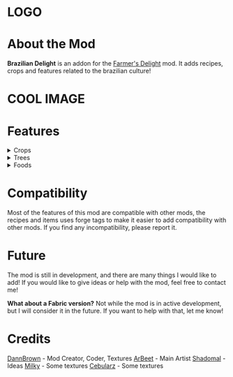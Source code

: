 # LOGO
# About the Mod
**Brazilian Delight** is an addon for the [Farmer's Delight](https://modrinth.com/mod/farmers-delight) mod. It adds recipes, crops and features related to the brazilian culture!
# COOL IMAGE
# Features
<details>
  <summary>Crops</summary>
  
  ## Guaraná
  ## Cassava
  ## Coffee
  ## Yerba Mate
  ## Black Beans
  ## Carioca Beans
  ## Collard Greens
  ## Corn
  ## Garlic
  
</details>
<details>
  <summary>Trees</summary>
  
  ## Açaí
  ## Coconut
  ## Lemon
  
</details>
<details>
  <summary>Foods</summary>
  The mod adds a LOTS of new foods, with many more coming, such as:
  <ul>
    <li>Coxinha</li>
    <li>Cheese Bread</li>
    <li>Carrot Cake with Chocolate</li>
    <li>Brigadeiro</li>
    <li>Feijoada</li>
    <li>Green Soup</li>
    <li>Stroganoff</li>
    <li>Tropeiro Beans</li>
    <li>Fish Moqueca </li>
    <li>Açaí Cream</li>
    <li>Cassava Fritters</li>
  </ul>
  And many more! Oof!
  <br/>

</details>


# Compatibility
Most of the features of this mod are compatible with other mods, the recipes and items uses forge tags to make it easier to add compatibility with other mods. If you find any incompatibility, please report it.

# Future
The mod is still in development, and there are many things I would like to add! If you would like to give ideas or help with the mod, feel free to contact me!

**What about a Fabric version?** Not while the mod is in active development, but I will consider it in the future. If you want to help with that, let me know!

# Credits
[DannBrown](https://x.com/deltaboxlabs) - Mod Creator, Coder, Textures
[ArBeet](https://x.com/ArBeeeet) - Main Artist
[Shadomal](https://github.com/vitorsantosb) - Ideas
[Milky](https://x.com/Milk_Furr) - Some textures
[Cebularz](https://www.curseforge.com/members/cebularz_/projects) - Some textures